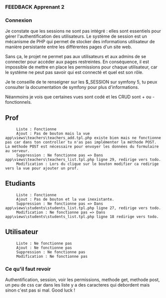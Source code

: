 ### FEEDBACK Apprenant 2 ###

### Connexion ###

Je constate que les sessions ne sont pas intégré : elles sont essentiels pour gérer l'authentification des utilisateurs. Le système de session est un mécanisme de PHP qui permet de stocker des informations utilisateur de manière persistante entre les différentes pages d'un site web.

Sans ça, le projet ne permet pas aux utilisateurs et aux admins de se connecter pour accéder aux pages restreintes. En conséquence, il est impossible de mettre en place les permissions pour chaque utilisateur, car le système ne peut pas savoir qui est connecté et quel est son rôle.

Je te conseille de te renseigner sur les $_SESSION sur symfony 5, tu peux consulter la documentation de symfony pour plus d'informations.

Néanmoins je vois que certaines vues sont codé et les CRUD sont + ou - fonctionnels.

## Prof
         Liste : Fonctionne
         Ajout : Pas de bouton mais la vue app\views\teachers\teachers_add.tpl.php existe bien mais ne fonctionne pas car dans ton controller tu n'as pas implémenter la méthode POST. La méthode POST est nécessaire pour envoyer les données du formulaire au serveur.
         Suppression : Ne fonctionne pas => Dans app\views\teachers\teachers_list.tpl.php ligne 29, redirige vers todo.
         Modification : Lors du clique sur le bouton modifier ca redirige vers la vue pour ajouter un prof.

## Etudiants
         Liste : Fonctionne
         Ajout : Pas de bouton et la vue inexistante.
         Suppression : Ne fonctionne pas => Dans app\views\students\students_list.tpl.php ligne 27, redirige vers todo.
         Modification : Ne fonctionne pas => Dans app\views\students\students_list.tpl.php ligne 18 redirige vers todo.

## Utilisateur
         Liste : Ne fonctionne pas
         Ajout : Ne fonctionne pas
         Suppression : Ne fonctionne pas
         Modification : Ne fonctionne pas

### Ce qu'il faut revoir ###

Authentification, session, voir les permissions, methode get, methode post, un peu de css car dans les liste y a des caracteres qui debordent mais sinon c'est pas si mal. Good luck !